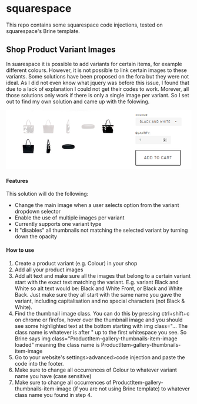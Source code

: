 # squarespace
This repo contains some squarespace code injections, tested on squarespace's Brine template. 

## Shop Product Variant Images
In suarespace it is possible to add variants for certain items, for example different colours. However, it is not possible to link certain images to these variants. Some solutions have been proposed on the fora but they were not ideal. As I did not even know what jquery was before this issue, I found that due to a lack of explanation I could not get their codes to work. Morever, all those solutions only work if there is only a single image per variant. So I set out to find my own solution and came up with the folowing. 

![](https://github.com/mheeniac/squarespace/blob/master/1.PNG)

#### Features
This solution will do the following: 

* Change the main image when a user selects option from the variant dropdown selector
* Enable the use of multiple images per variant
* Currently supports one variant type
* It "disables" all thumbnails not matching the selected variant by turning down the opacity

#### How to use
1. Create a product variant (e.g. Colour) in your shop
2. Add all your product images
3. Add alt text and make sure all the images that belong to a certain variant start with the exact text matching the variant. E.g. variant Black and White so alt text would be: Black and White Front, or Black and White Back. Just make sure they all start with the same name you gave the variant, including capitalisation and no special characters (not Black & White).
4. Find the thumbnail image class. You can do this by pressing ctrl+shift+c on chrome or firefox, hover over the thumbnail image and you should see some highlighted text at the bottom starting with img class="... The class name is whatever is after " up to the first whitespace you see. So Brine says img class="ProductItem-gallery-thumbnails-item-image loaded" meaning the class name is ProductItem-gallery-thumbnails-item-image
5. Go to your website's settings>advanced>code injection and paste the code into the footer. 
6. Make sure to change all occurrences of Colour to whatever variant name you have (case sensitive)
7. Make sure to change all occurrences of ProductItem-gallery-thumbnails-item-image (if you are not using Brine template) to whatever class name you found in step 4.
